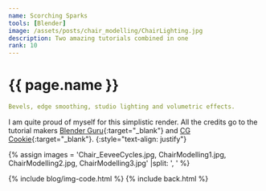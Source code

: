 ```yaml
---
name: Scorching Sparks
tools: [Blender]
image: /assets/posts/chair_modelling/ChairLighting.jpg
description: Two amazing tutorials combined in one
rank: 10
---
```


# {{ page.name }}
```yaml
Bevels, edge smoothing, studio lighting and volumetric effects.
```

I am quite proud of myself for this simplistic render. All the credits go to the tutorial makers [Blender Guru](https://www.blenderguru.com){:target="_blank"} and [CG Cookie](https://cgcookie.com){:target="_blank"}.
{:style="text-align: justify"}

{% assign images = 'Chair_EeveeCycles.jpg, ChairModelling1.jpg, ChairModelling2.jpg, ChairModelling3.jpg'  |split: ', ' %}

{% include blog/img-code.html %}
{% include back.html %}
